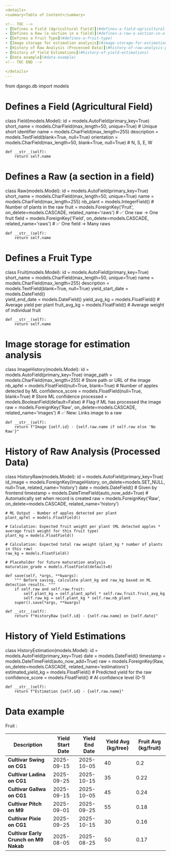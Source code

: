 ```yaml
---
<details>
<summary>Table of Content</summary>

<!-- TOC -->
- [Defines a Field (Agricultural Field)](#defines-a-field-agricultural-field)
- [Defines a Raw (a section in a field)](#defines-a-raw-a-section-in-a-field)
- [Defines a Fruit Type](#defines-a-fruit-type)
- [Image storage for estimation analysis](#image-storage-for-estimation-analysis)
- [History of Raw Analysis (Processed Data)](#history-of-raw-analysis-processed-data)
- [History of Yield Estimations](#history-of-yield-estimations)
- [Data example](#data-example)
<!-- TOC END -->
 
</details>
---
```


from django.db import models

# Defines a Field (Agricultural Field)
class Field(models.Model):
    id = models.AutoField(primary_key=True)
    short_name = models.CharField(max_length=50, unique=True)  # Unique short identifier
    name = models.CharField(max_length=255)
    description = models.TextField(blank=True, null=True)
    orientation = models.CharField(max_length=50, blank=True, null=True)  # N, S, E, W

    def __str__(self):
        return self.name

# Defines a Raw (a section in a field)
class Raw(models.Model):
    id = models.AutoField(primary_key=True)
    short_name = models.CharField(max_length=50, unique=True)
    name = models.CharField(max_length=255)
    nb_plant = models.IntegerField()  # Number of plants in the raw
    fruit = models.ForeignKey('Fruit', on_delete=models.CASCADE, related_name='raws')  # ✅ One raw → One fruit
    field = models.ForeignKey('Field', on_delete=models.CASCADE, related_name='raws')  # ✅ One field → Many raws



    def __str__(self):
        return self.name

# Defines a Fruit Type
class Fruit(models.Model):
    id = models.AutoField(primary_key=True)
    short_name = models.CharField(max_length=50, unique=True)
    name = models.CharField(max_length=255)
    description = models.TextField(blank=True, null=True)
    yield_start_date = models.DateField()  
    yield_end_date = models.DateField()
    yield_avg_kg = models.FloatField()  # Average yield per plant
    fruit_avg_kg = models.FloatField()  # Average weight of individual fruit

    def __str__(self):
        return self.name


# Image storage for estimation analysis
class ImageHistory(models.Model):
    id = models.AutoField(primary_key=True)
    image_path = models.CharField(max_length=255)  # Store path or URL of the image
    nb_apfel = models.FloatField(null=True, blank=True)  # Number of apples detected by ML
    confidence_score = models.FloatField(null=True, blank=True)  # Store ML confidence
    processed = models.BooleanField(default=False)  # Flag if ML has processed the image
    raw = models.ForeignKey('Raw', on_delete=models.CASCADE, related_name='images')  # ✅ New: Links image to a raw

    def __str__(self):
        return f"Image {self.id} - {self.raw.name if self.raw else 'No Raw'}"

 



# History of Raw Analysis (Processed Data)
class HistoryRaw(models.Model):
    id = models.AutoField(primary_key=True)
    id_image = models.ForeignKey(ImageHistory, on_delete=models.SET_NULL, null=True, related_name='history') 
    date = models.DateField()  # Given by frontend
    timestamp = models.DateTimeField(auto_now_add=True)  # Automatically set when record is created
    raw = models.ForeignKey('Raw', on_delete=models.CASCADE, related_name='history')

    # ML Output - Number of apples detected per plant
    plant_apfel = models.FloatField()

    # Calculation: Expected fruit weight per plant (ML detected apples * average fruit weight for this fruit type)
    plant_kg = models.FloatField()

    # Calculation: Expected total raw weight (plant_kg * number of plants in this raw)
    raw_kg = models.FloatField()

    # Placeholder for future maturation analysis
    maturation_grade = models.FloatField(default=0)

    def save(self, *args, **kwargs):
        """ Before saving, calculate plant_kg and raw_kg based on ML detection results. """
        if self.raw and self.raw.fruit:
            self.plant_kg = self.plant_apfel * self.raw.fruit.fruit_avg_kg
            self.raw_kg = self.plant_kg * self.raw.nb_plant
        super().save(*args, **kwargs)

    def __str__(self):
        return f"HistoryRaw {self.id} - {self.raw.name} on {self.date}"


# History of Yield Estimations
class HistoryEstimation(models.Model):
    id = models.AutoField(primary_key=True)
    date = models.DateField()
    timestamp = models.DateTimeField(auto_now_add=True)
    raw = models.ForeignKey(Raw, on_delete=models.CASCADE, related_name='estimations')
    estimated_yield_kg = models.FloatField()  # Predicted yield for the raw
    confidence_score = models.FloatField()  # AI confidence level (0-1)

    def __str__(self):
        return f"Estimation {self.id} - {self.raw.name}"


# Data example
Fruit :

| Description                      | Yield Start Date | Yield End Date | Yield Avg (kg/tree) | Fruit Avg (kg/fruit) |
|----------------------------------|-----------------|---------------|----------------------|----------------------|
| **Cultivar Swing on CG1**        | 2025-09-15  | 2025-10-05 | 40               | 0.2            |
| **Cultivar Ladina on CG1**       | 2025-09-25 | 2025-10-15   | 35               | 0.22            |
| **Cultivar Gallwa on CG1**       | 2025-09-15  | 2025-10-05 | 45               | 0.24            |
| **Cultivar Pitch on M9**         | 2025-09-01 |  2025-09-25| 55               | 0.18            |
| **Cultivar Pixie on CG1**        | 2025-09-25 | 2025-10-15    | 30               | 0.16            |
| **Cultivar Early Crunch on M9 Nakab** | 2025-08-05   | 2025-08-25    | 50               | 0.17            |
